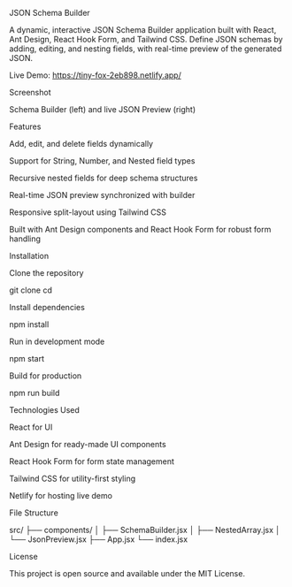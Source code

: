 JSON Schema Builder

A dynamic, interactive JSON Schema Builder application built with React, Ant Design, React Hook Form, and Tailwind CSS. Define JSON schemas by adding, editing, and nesting fields, with real-time preview of the generated JSON.

Live Demo: https://tiny-fox-2eb898.netlify.app/

Screenshot



Schema Builder (left) and live JSON Preview (right)

Features

Add, edit, and delete fields dynamically

Support for String, Number, and Nested field types

Recursive nested fields for deep schema structures

Real-time JSON preview synchronized with builder

Responsive split-layout using Tailwind CSS

Built with Ant Design components and React Hook Form for robust form handling

Installation

Clone the repository

git clone <your-repo-url>
cd <project-folder>

Install dependencies

npm install

Run in development mode

npm start

Build for production

npm run build

Technologies Used

React for UI

Ant Design for ready-made UI components

React Hook Form for form state management

Tailwind CSS for utility-first styling

Netlify for hosting live demo

File Structure

src/
├── components/
│   ├── SchemaBuilder.jsx
│   ├── NestedArray.jsx
│   └── JsonPreview.jsx
├── App.jsx
└── index.jsx

License

This project is open source and available under the MIT License.

